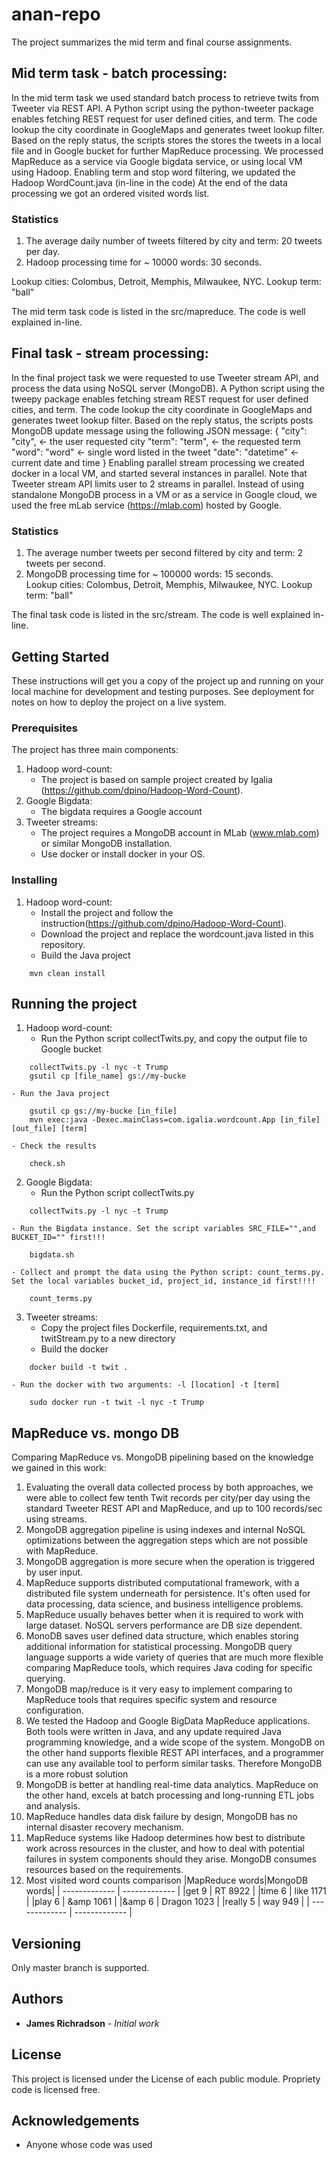 # anan-repo

The project summarizes the mid term and final course assignments.
## Mid term task - batch processing:
In the mid term task we used standard batch process to retrieve twits from Tweeter via REST API. 
A Python script using the python-tweeter package enables fetching REST request for user defined cities, and term. The code lookup the city coordinate in GoogleMaps and 
generates tweet lookup filter. Based on the reply status, the scripts stores the stores the tweets in a local file and in Google bucket for further MapReduce processing.
We processed MapReduce as a service via Google bigdata service, or using local VM using Hadoop. Enabling term and stop word filtering, we updated the Hadoop WordCount.java (in-line in the code) 
At the end of the data processing we got an ordered visited words list.

### Statistics
1. The average daily number of tweets filtered by city and term: 20 tweets per day.
2. Hadoop processing time for ~ 10000 words: 30 seconds.     

Lookup cities: Colombus, Detroit, Memphis, Milwaukee, NYC.
Lookup term: "ball"

The mid term task code is listed in the src/mapreduce. The code is well explained in-line.

## Final task - stream processing:
In the final project task we were requested to use Tweeter stream API, and process the data using NoSQL server (MongoDB).
A Python script using the tweepy package enables fetching stream REST request for user defined cities, and term. The code lookup the city coordinate in GoogleMaps and 
generates tweet lookup filter. Based on the reply status, the scripts posts MongoDB update message using the following JSON message:
		{ "city": "city",       <- the user requested city 
		  "term": "term",       <- the requested term 
		  "word": "word"        <- single word listed in the tweet 
		  "date": "datetime"    <- current date and time 
		}
Enabling parallel stream processing we created docker in a local VM, and started several instances in parallel. Note that Tweeter stream API limits user to 2 streams in parallel.
Instead of using standalone MongoDB process in a VM or as a service in Google cloud, we used the free mLab service (https://mlab.com) hosted by Google. 
### Statistics
1. The average number tweets per second filtered by city and term: 2 tweets per second.
2. MongoDB processing time for ~ 100000 words: 15 seconds.     
Lookup cities: Colombus, Detroit, Memphis, Milwaukee, NYC.
Lookup term: "ball"

The final task code is listed in the src/stream. The code is well explained in-line.


## Getting Started

These instructions will get you a copy of the project up and running on your local machine for development and testing purposes. See deployment for notes on how to deploy the project on a live system.

### Prerequisites

The project has three main components:
1. Hadoop word-count:
	- The project is based on sample project created by Igalia (https://github.com/dpino/Hadoop-Word-Count). 
2. Google Bigdata:
	- The bigdata requires a Google account 
3. Tweeter streams:
	- The project requires a MongoDB account in MLab (www.mlab.com) or similar MongoDB installation.
	- Use docker or install docker in your OS.

### Installing

1. Hadoop word-count:
	- Install the project and follow the instruction(https://github.com/dpino/Hadoop-Word-Count).
	- Download the project and replace the wordcount.java listed in this repository.
	- Build the Java project 
```
	mvn clean install
```

## Running the project

1. Hadoop word-count:
	- Run the Python script collectTwits.py, and copy the output file to Google bucket 
```
	collectTwits.py -l nyc -t Trump
	gsutil cp [file_name] gs://my-bucke
```
	- Run the Java project 
```
	gsutil cp gs://my-bucke [in_file]
	mvn exec:java -Dexec.mainClass=com.igalia.wordcount.App [in_file] [out_file] [term]
```
	- Check the results
```
	check.sh
```
2. Google Bigdata:
	- Run the Python script collectTwits.py
```
	collectTwits.py -l nyc -t Trump
```
	- Run the Bigdata instance. Set the script variables SRC_FILE="",and BUCKET_ID="" first!!!
```
	bigdata.sh
```
	- Collect and prompt the data using the Python script: count_terms.py. 
	Set the local variables bucket_id, project_id, instance_id first!!!!
```
	count_terms.py
```
3. Tweeter streams:
	- Copy the project files Dockerfile, requirements.txt, and twitStream.py to a new directory
	- Build the docker
```
	docker build -t twit .
```
	- Run the docker with two arguments: -l [location] -t [term]
```
	sudo docker run -t twit -l nyc -t Trump
```

## MapReduce vs. mongo DB
Comparing MapReduce vs. MongoDB pipelining based on the knowledge we gained in this work:
1.	Evaluating the overall data collected process by both approaches, we were able to collect few tenth Twit records per city/per day using the standard Tweeter REST API and MapReduce, and up to 100 records/sec using streams.
2.	MongoDB aggregation pipeline is using indexes and internal NoSQL optimizations between the aggregation steps which are not possible with MapReduce.
3.	MongoDB aggregation is more secure when the operation is triggered by user input.
4.	MapReduce supports distributed computational framework, with a distributed file system underneath for persistence. It's often used for data processing, data science, and business intelligence problems. 
5.	MapReduce usually behaves better when it is required to work with large dataset. NoSQL servers performance are DB size dependent. 
6.	MonoDB saves user defined data structure, which enables storing additional information for statistical processing. MongoDB query language supports a wide variety of queries that are much more flexible comparing MapReduce tools, which requires Java coding for specific querying.     
7.	MongoDB map/reduce is it very easy to implement comparing to MapReduce tools that requires specific system and resource configuration.
8.  We tested the Hadoop and Google BigData MapReduce applications. Both tools were written in Java, and any update required Java programming knowledge, and a wide scope of the system. MongoDB on the other hand supports flexible REST API interfaces, and a programmer can use any available tool to perform similar tasks. Therefore MongoDB is a more robust solution
9.  MongoDB is better at handling real-time data analytics. MapReduce on the other hand, excels at batch processing and long-running ETL jobs and analysis.
10. MapReduce handles data disk failure by design, MongoDB has no internal disaster recovery mechanism.
11. MapReduce systems like Hadoop determines how best to distribute work across resources in the cluster, and how to deal with potential failures in system components should they arise. MongoDB consumes resources based on the requirements. 
12. Most visited word counts comparison
	|MapReduce words|MongoDB words|
	| ------------- | ------------- |
	|get     9      | RT 8922	|
	|time    6      | like 1171	|
	|play    6      | &amp 1061	|
	|&amp   6       | Dragon 1023	|
	|really  5      | way 949	|
	| ------------- | ------------- |


## Versioning

Only master branch is supported. 

## Authors

* **James Richradson** - *Initial work* 

## License

This project is licensed under the License of each public module. Propriety code is licensed free.

## Acknowledgements

* Anyone whose code was used
